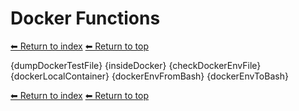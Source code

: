 # Docker Functions

[⬅ Return to index](index.md)
[⬅ Return to top](../index.md)

{dumpDockerTestFile}
{insideDocker}
{checkDockerEnvFile}
{dockerLocalContainer}
{dockerEnvFromBash}
{dockerEnvToBash}

[⬅ Return to index](index.md)
[⬅ Return to top](../index.md)
